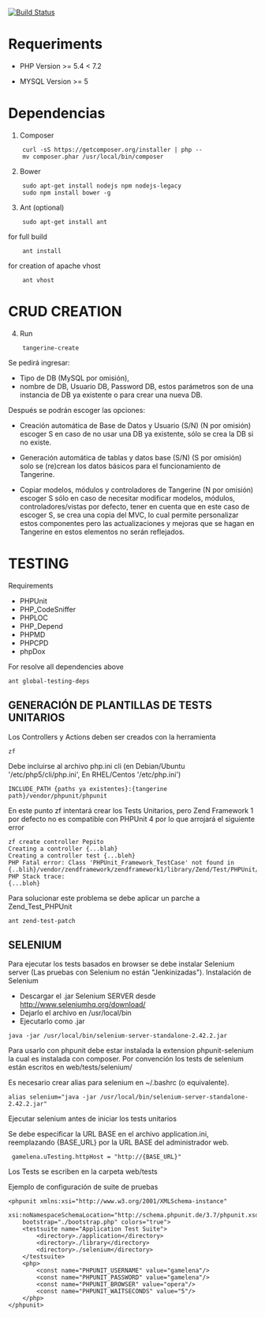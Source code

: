 [![Build Status](https://travis-ci.org/Gamelena/tangerine.svg?branch=develop)](https://travis-ci.org/Gamelena/tangerine)

Requeriments
======================

- PHP Version >= 5.4 < 7.2

- MYSQL Version >= 5


Dependencias
============

1. Composer
```
	curl -sS https://getcomposer.org/installer | php -- 
	mv composer.phar /usr/local/bin/composer
```

2. Bower
```
	sudo apt-get install nodejs npm nodejs-legacy
	sudo npm install bower -g
```

3. Ant (optional)
```
	sudo apt-get install ant
```

for full build
	
```	
	ant install
```
	
for creation of apache vhost
```
	ant vhost
```


CRUD CREATION
============

4. Run
```
	tangerine-create 
```
Se pedirá ingresar: 
-	Tipo de DB (MySQL por omisión), 
-	nombre de DB, Usuario DB, Password DB,  estos parámetros son de una instancia de DB ya existente o para crear una nueva DB.

Después se podrán escoger las opciones:

 - Creación automática de Base de Datos y Usuario (S/N) (N por omisión)
   escoger S en caso de no usar una DB ya existente, sólo se crea la DB
   si no existe.

	

 - Generación automática de tablas y datos base (S/N) (S por omisión)
   solo se (re)crean los datos básicos para el funcionamiento de
   Tangerine.

	

 - Copiar modelos, módulos y controladores de Tangerine (N por omisión)
   escoger S sólo en caso de necesitar modificar modelos, módulos,
   controladores/vistas por defecto, tener en cuenta que en este caso de
   escoger S, se crea una copia del MVC, lo cual permite personalizar
   estos componentes pero las actualizaciones y mejoras que se hagan en
   Tangerine en estos elementos no serán reflejados.





TESTING
=======
Requirements
- PHPUnit
- PHP_CodeSniffer
- PHPLOC
- PHP_Depend
- PHPMD
- PHPCPD
- phpDox

For resolve all dependencies above
```
ant global-testing-deps
```

GENERACIÓN DE PLANTILLAS DE TESTS UNITARIOS
-------------------------------------------
Los Controllers y Actions deben ser creados con la herramienta
```
zf
```
Debe incluirse al archivo php.ini cli (en Debian/Ubuntu '/etc/php5/cli/php.ini', En RHEL/Centos '/etc/php.ini')
```
INCLUDE_PATH {paths ya existentes}:{tangerine path}/vendor/phpunit/phpunit
```
En este punto zf intentará crear los Tests Unitarios, pero Zend Framework 1 por defecto no es compatible con PHPUnit 4 por lo que arrojará el siguiente error
```
zf create controller Pepito
Creating a controller {...blah}
Creating a controller test {...bleh}
PHP Fatal error: Class 'PHPUnit_Framework_TestCase' not found in {..blih}/vendor/zendframework/zendframework1/library/Zend/Test/PHPUnit/ControllerTestCase.php
PHP Stack trace:
{...bloh}
``` 
Para solucionar este problema se debe aplicar un parche a Zend_Test_PHPUnit
```
ant zend-test-patch
```

SELENIUM
--------
Para ejecutar los tests basados en browser se debe instalar Selenium server (Las pruebas con Selenium no están "Jenkinizadas").
Instalación de Selenium
- Descargar el .jar Selenium SERVER desde http://www.seleniumhq.org/download/
- Dejarlo el archivo en /usr/local/bin 
- Ejecutarlo como .jar
```
java -jar /usr/local/bin/selenium-server-standalone-2.42.2.jar
```


Para usarlo con phpunit debe estar instalada la extension phpunit-selenium la cual es instalada con composer.
Por convención los tests de selenium están escritos en web/tests/selenium/

Es necesario crear alias para selenium en ~/.bashrc (o equivalente).
```
alias selenium="java -jar /usr/local/bin/selenium-server-standalone-2.42.2.jar"
```
Ejecutar selenium antes de iniciar los tests unitarios


Se debe especificar la URL BASE en el archivo application.ini, reemplazando {BASE_URL} por la URL BASE del administrador web.
```
 gamelena.uTesting.httpHost = "http://{BASE_URL}"
```

Los Tests se escriben en la carpeta web/tests

Ejemplo de configuración de suite de pruebas

```
<phpunit xmlns:xsi="http://www.w3.org/2001/XMLSchema-instance" 
    xsi:noNamespaceSchemaLocation="http://schema.phpunit.de/3.7/phpunit.xsd"
    bootstrap="./bootstrap.php" colors="true">
    <testsuite name="Application Test Suite">
        <directory>./application</directory>
        <directory>./library</directory>
        <directory>./selenium</directory>
    </testsuite>
    <php>
        <const name="PHPUNIT_USERNAME" value="gamelena"/>
        <const name="PHPUNIT_PASSWORD" value="gamelena"/>
        <const name="PHPUNIT_BROWSER" value="opera"/>
        <const name="PHPUNIT_WAITSECONDS" value="5"/>
    </php>
</phpunit>
```
